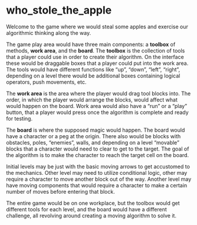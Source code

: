 # who_stole_the_apple

Welcome to the game where we would steal some apples and exercise our algorithmic thinking along the way.

The game play area would have three main components: a **toolbox** of methods, **work area**, and the **board**. 
The **toolbox** is the collection of tools that a player could use in order to create their algorithm. On the interface these would be draggable boxes that a player could put into the work area. The tools would have different functions like “up”, “down”, “left”, “right”, depending on a level there would be additional boxes containing logical operators, push movements, etc.

The **work area** is the area where the player would drag tool blocks into. The order, in which the player would arrange the blocks, would affect what would happen on the board. Work area would also have a “run” or a “play” button, that a player would press once the algorithm is complete and ready for testing.

The **board** is where the supposed magic would happen. The board would have a character or a peg at the origin. There also would be blocks with obstacles, poles, “enemies”, walls, and depending on a level “movable” blocks that a character would need to clear to get to the target. The goal of the algorithm is to make the character to reach the target cell on the board. 

Initial levels may be just with the basic moving arrows to get accustomed to the mechanics. Other level may need to utilize conditional logic, other may require a character to move another block out of the way. Another level may have moving components that would require a character to make a certain number of moves before entering that block.

The entire game would be on one workplace, but the toolbox would get different tools for each level, and the board would have a different challenge, all revolving around creating a moving algorithm to solve it.
